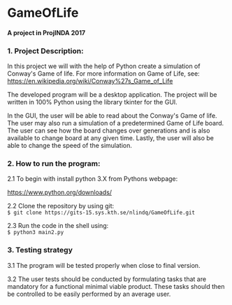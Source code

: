 # GameOfLife
#### A project in ProjINDA 2017

### 1. Project Description:
In this project we will with the help of Python create a simulation of Conway's Game of life. For more information on Game of Life, see:
https://en.wikipedia.org/wiki/Conway%27s_Game_of_Life

The developed program will be a desktop application. The project will be written in 100% Python using the library tkinter for the GUI.

In the GUI, the user will be able to read about the Conway's Game of life. The user may also run a simulation of a predetermined Game of Life board. The user can see how the board changes over generations and is also available to change board at any given time. Lastly, the user will also be able to change the speed of the simulation. 

### 2. How to run the program:

2.1 To begin with install python 3.X from Pythons webpage:

https://www.python.org/downloads/

2.2 Clone the repository by using git: <br />
```$ git clone https://gits-15.sys.kth.se/nlindq/GameOfLife.git```

2.3 Run the code in the shell using: <br />
```$ python3 main2.py```

### 3. Testing strategy

3.1 The program will be tested properly when close to final version.

3.2 The user tests should be conducted by formulating tasks that are mandatory for a functional minimal viable product. These tasks should then be controlled to be easily performed by an average user.

